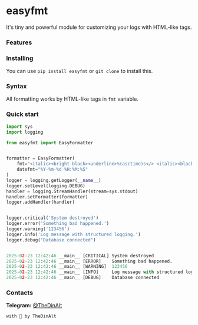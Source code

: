 # easyfmt
It's tiny and powerful module for customizing your logs with HTML-like tags.

### Features
### Installing
You can use `pip install easyfmt` or `git clone` to install this.

### Syntax
All formatting works by HTML-like tags in `fmt` variable.

### Quick start
```python
import sys
import logging

from easyfmt import EasyFormatter


formatter = EasyFormatter(
    fmt="<italic><bright-black><underline>%(asctime)s</> <italic><black>%(name)s</> [<bold><level>%(levelname)s</>]\t<lvlmsg>%(message)s</>",
    datefmt="%Y-%m-%d %H:%M:%S"
)
logger = logging.getLogger(__name__)
logger.setLevel(logging.DEBUG)
handler = logging.StreamHandler(stream=sys.stdout)
handler.setFormatter(formatter)
logger.addHandler(handler)


logger.critical('System destroyed')
logger.error('Something bad happened.')
logger.warning('123456')
logger.info('Log message with structured logging.')
logger.debug("Database connected")


2025-02-23 12:42:46 __main__ [CRITICAL] System destroyed
2025-02-23 12:42:46 __main__ [ERROR]    Something bad happened.
2025-02-23 12:42:46 __main__ [WARNING]  123456
2025-02-23 12:42:46 __main__ [INFO]     Log message with structured logging.
2025-02-23 12:42:46 __main__ [DEBUG]    Database connected
```

### Contacts
**Telegram:** [@TheDinAlt](https://t.me/TheDinAlt)

`with 💜 by TheDinAlt`
